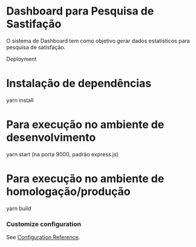 # Dashboard para Pesquisa de Sastifação

O sistema de Dashboard tem como objetivo gerar dados estatísticos para pesquisa de satisfação.

Deployment
# Instalação de dependências
yarn install

# Para execução no ambiente de desenvolvimento
yarn start (na porta 9000, padrão express.js)

# Para execução no ambiente de homologação/produção
yarn build



### Customize configuration
See [Configuration Reference](https://cli.vuejs.org/config/).
